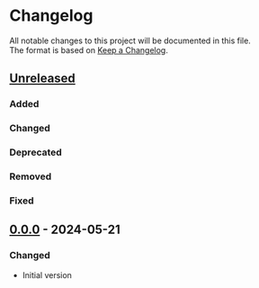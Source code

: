 # Changelog

All notable changes to this project will be documented in this file.  
The format is based on [Keep a Changelog](https://keepachangelog.com/en/1.1.0/).

## [Unreleased]

### Added

### Changed

### Deprecated

### Removed

### Fixed

## [0.0.0] - 2024-05-21

### Changed

- Initial version

[Unreleased]: https://github.com/andersmmg/LockAndBlock/compare/v0.0.0...HEAD
[0.0.0]: https://github.com/andersmmg/LockAndBlock/commits/v0.0.0
